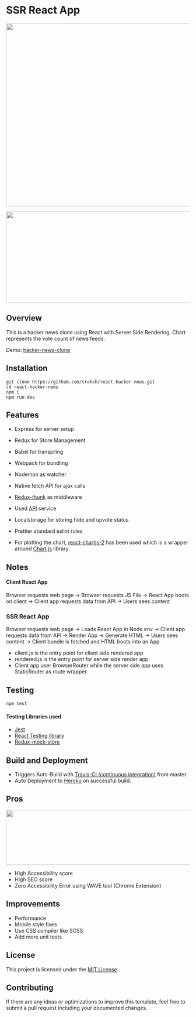 # SSR React App

<p align="center"><img height="500"  width="550" src="https://i.ibb.co/GdRf4rL/Screen-Shot-2020-06-16-at-1-24-49-PM.png"></p>
<p align="center"><img height="250"  width="550" src="https://i.ibb.co/Dt6FNQD/Screen-Shot-2020-06-16-at-1-19-47-PM.png"></p>

## Overview

This is a hacker news clone using React with Server Side Rendering.
Chart represents the vote count of news feeds.

Demo: [hacker-news-clone](https://hacker-news-clone-sumit.herokuapp.com/)

## Installation

```
git clone https://github.com/sraksh/react-hacker-news.git
cd react-hacker-news
npm i
npm run dev
```

## Features

- Express for server setup
- Redux for Store Management
- Babel for transpiling
- Webpack for bundling
- Nodemon as watcher
- Native fetch API for ajax calls
- [Redux-thunk](https://github.com/reduxjs/redux-thunk) as middleware
- Used [API](https://hn.algolia.com/api) service
- Localstorage for storing hide and upvote status
- Prettier standard eslint rules

- For plotting the chart, [react-chartjs-2](https://github.com/jerairrest/react-chartjs-2) has been used which is a wrapper around [Chart.js](https://www.chartjs.org/docs/latest/) library

## Notes

#### Client React App

Browser requests web page -> Browser requests JS File -> React App boots on client -> Client app requests data from API -> Users sees content

### SSR React App

Browser requests web page -> Loads React App in Node env -> Client app requests data from API -> Render App -> Generate HTML -> Users sees content -> Client bundle is fetched and HTML boots into an App

- client.js is the entry point for client side rendered app
- rendered.js is the entry point for server side render app
- Client app user BrowserRouter while the server side app uses StaticRouter as route wrapper

## Testing

```
npm test
```

#### Testing Libraries used

- [Jest](https://jestjs.io/docs/en/tutorial-react)
- [React Testing library](https://github.com/testing-library/react-testing-library)
- [Redux-mock-store](https://github.com/reduxjs/redux-mock-store)

## Build and Deployment

- Triggers Auto-Build with [Travis-CI (continuous integration)](https://travis-ci.com/) from master.
- Auto Deployment to [Heroku](https://hacker-news-clone-sumit.herokuapp.com/) on successful build.


## Pros

<p align="center"><img height="150"  width="650" src="https://i.ibb.co/j47trrJ/Screen-Shot-2020-06-16-at-6-19-12-PM.png"></p>

- High Accessibility score
- High SEO score
- Zero Accessibility Error using WAVE tool (Chrome Extension)

## Improvements

- Performance
- Mobile style fixes
- Use CSS compiler like SCSS
- Add more unit tests

## License

This project is licensed under the [MIT License](LICENSE)

## Contributing

If there are any ideas or optimizations to improve this template, feel free to submit a pull request including your documented changes.